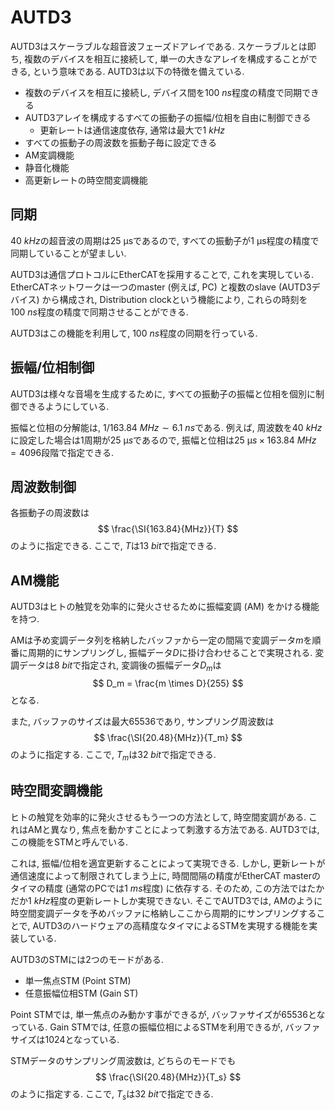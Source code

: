 # AUTD3

AUTD3はスケーラブルな超音波フェーズドアレイである.
スケーラブルとは即ち, 複数のデバイスを相互に接続して, 単一の大きなアレイを構成することができる, という意味である.
AUTD3は以下の特徴を備えている.

- 複数のデバイスを相互に接続し, デバイス間を$\SI{100}{ns}$程度の精度で同期できる
- AUTD3アレイを構成するすべての振動子の振幅/位相を自由に制御できる
    - 更新レートは通信速度依存, 通常は最大で$\SI{1}{kHz}$
- すべての振動子の周波数を振動子毎に設定できる
- AM変調機能
- 静音化機能
- 高更新レートの時空間変調機能

## 同期

$\SI{40}{kHz}$の超音波の周期は$\SI{25}{\text{μs}}$であるので, すべての振動子が$\SI{1}{\text{μs}}$程度の精度で同期していることが望ましい.

AUTD3は通信プロトコルにEtherCATを採用することで, これを実現している.
EtherCATネットワークは一つのmaster (例えば, PC) と複数のslave (AUTD3デバイス) から構成され, Distribution clockという機能により, これらの時刻を$\SI{100}{ns}$程度の精度で同期させることができる.

AUTD3はこの機能を利用して, $\SI{100}{ns}$程度の同期を行っている.

## 振幅/位相制御

AUTD3は様々な音場を生成するために, すべての振動子の振幅と位相を個別に制御できるようにしている.

振幅と位相の分解能は, $1/\SI{163.84}{MHz} \sim \SI{6.1}{ns}$である.
例えば, 周波数を$\SI{40}{kHz}$に設定した場合は1周期が$\SI{25}{\text{μ}s}$であるので, 振幅と位相は$\SI{25}{\text{μ}s}\times \SI{163.84}{MHz} = 4096$段階で指定できる.

## 周波数制御

各振動子の周波数は
$$
    \frac{\SI{163.84}{MHz}}{T}
$$
のように指定できる. ここで, $T$は$\SI{13}{bit}$で指定できる.

## AM機能

AUTD3はヒトの触覚を効率的に発火させるために振幅変調 (AM) をかける機能を持つ.

AMは予め変調データ列を格納したバッファから一定の間隔で変調データ$m$を順番に周期的にサンプリングし, 振幅データ$D$に掛け合わせることで実現される.
変調データは$\SI{8}{bit}$で指定され, 変調後の振幅データ$D_m$は
$$
    D_m = \frac{m \times D}{255}
$$
となる.

また, バッファのサイズは最大$65536$であり, サンプリング周波数は
$$
    \frac{\SI{20.48}{MHz}}{T_m}
$$
のように指定する. ここで, $T_m$は$\SI{32}{bit}$で指定できる.

## 時空間変調機能

ヒトの触覚を効率的に発火させるもう一つの方法として, 時空間変調がある.
これはAMと異なり, 焦点を動かすことによって刺激する方法である.
AUTD3では, この機能をSTMと呼んでいる.

これは, 振幅/位相を適宜更新することによって実現できる.
しかし, 更新レートが通信速度によって制限されてしまう上に, 時間間隔の精度がEtherCAT masterのタイマの精度 (通常のPCでは$\SI{1}{ms}$程度) に依存する.
そのため, この方法ではたかだか$\SI{1}{kHz}$程度の更新レートしか実現できない.
そこでAUTD3では, AMのように時空間変調データを予めバッファに格納しここから周期的にサンプリングすることで, AUTD3のハードウェアの高精度なタイマによるSTMを実現する機能を実装している.

AUTD3のSTMには2つのモードがある.
- 単一焦点STM (Point STM)
- 任意振幅位相STM (Gain ST)

Point STMでは, 単一焦点のみ動かす事ができるが, バッファサイズが$65536$となっている.
Gain STMでは, 任意の振幅位相によるSTMを利用できるが, バッファサイズは$1024$となっている.

STMデータのサンプリング周波数は, どちらのモードでも
$$
    \frac{\SI{20.48}{MHz}}{T_s}
$$
のように指定する. ここで, $T_s$は$\SI{32}{bit}$で指定できる.

[^1]: Arduinoの場合は, 十分なメモリとイーサネットポートが存在することが前提
